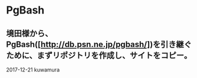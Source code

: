 # PgBash

境田様から、PgBash([http://db.psn.ne.jp/pgbash/])を引き継ぐために、まずリポジトリを作成し、サイトをコピー。 
---
2017-12-21 kuwamura
